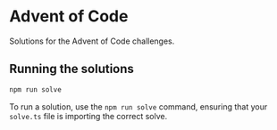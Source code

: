 # Advent of Code

Solutions for the Advent of Code challenges.

## Running the solutions

```bash
npm run solve
```

To run a solution, use the `npm run solve` command, ensuring that your `solve.ts` file is importing the correct solve.
